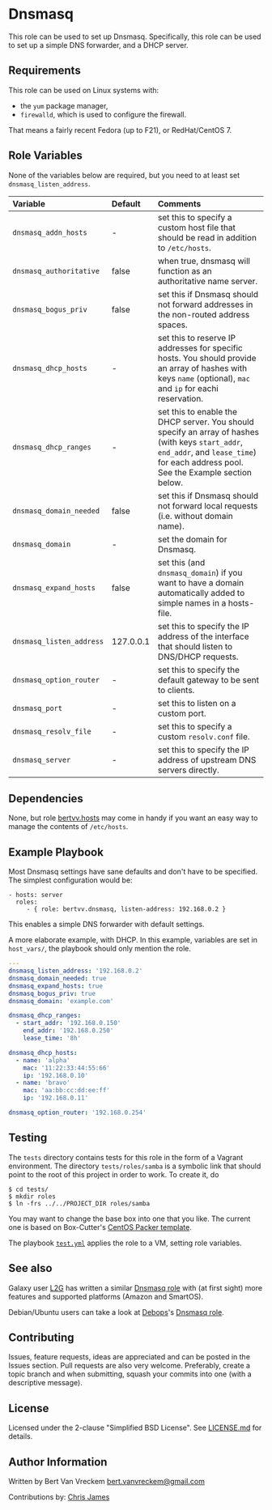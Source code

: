# Dnsmasq

This role can be used to set up Dnsmasq. Specifically, this role can be used to set up a simple DNS forwarder, and a DHCP server.

## Requirements

This role can be used on Linux systems with:

* the `yum` package manager,
* `firewalld`, which is used to configure the firewall.

That means a fairly recent Fedora (up to F21), or RedHat/CentOS 7.

## Role Variables

None of the variables below are required, but you need to at least set `dnsmasq_listen_address`.

| Variable                 | Default   | Comments                                                                                                                                                                               |
| :---                     | :---      | :---                                                                                                                                                                                   |
| `dnsmasq_addn_hosts`     | -         | set this to specify a custom host file that should be read in addition to `/etc/hosts`.                                                                                                |
| `dnsmasq_authoritative`  | false     | when true, dnsmasq will function as an authoritative name server.                                                                                                                      |
| `dnsmasq_bogus_priv`     | false     | set this if Dnsmasq should not forward addresses in the non-routed address spaces.                                                                                                     |
| `dnsmasq_dhcp_hosts`     | -         | set this to reserve IP addresses for specific hosts. You should provide an array of hashes with keys `name` (optional), `mac` and `ip` for eachi reservation.                          |
| `dnsmasq_dhcp_ranges`    | -         | set this to enable the DHCP server. You should specify an array of hashes (with keys `start_addr`, `end_addr`, and `lease_time`) for each address pool. See the Example section below. |
| `dnsmasq_domain_needed`  | false     | set this if Dnsmasq should not forward local requests (i.e. without domain name).                                                                                                      |
| `dnsmasq_domain`         | -         | set the domain for Dnsmasq.                                                                                                                                                            |
| `dnsmasq_expand_hosts`   | false     | set this (and `dnsmasq_domain`) if you want to have a domain automatically added to simple names in a hosts-file.                                                                      |
| `dnsmasq_listen_address` | 127.0.0.1 | set this to specify the IP address of the interface that should listen to DNS/DHCP requests.                                                                                           |
| `dnsmasq_option_router`  | -         | set this to specify the default gateway to be sent to clients.                                                                                                                         |
| `dnsmasq_port`           | -         | set this to listen on a custom port.                                                                                                                                                   |
| `dnsmasq_resolv_file`    | -         | set this to specify a custom `resolv.conf` file.                                                                                                                                       |
| `dnsmasq_server`         | -         | set this to specify the IP address of upstream DNS servers directly.                                                                                                                   |

## Dependencies

None, but role [bertvv.hosts](https://galaxy.ansible.com/list#/roles/4617) may come in handy if you want an easy way to manage the contents of `/etc/hosts`.

## Example Playbook

Most Dnsmasq settings have sane defaults and don't have to be specified. The simplest configuration would be:

    - hosts: server
      roles:
         - { role: bertvv.dnsmasq, listen-address: 192.168.0.2 }

This enables a simple DNS forwarder with default settings.

A more elaborate example, with DHCP. In this example, variables are set in `host_vars/`, the playbook should only mention the role.

```Yaml
---
dnsmasq_listen_address: '192.168.0.2'
dnsmasq_domain_needed: true
dnsmasq_expand_hosts: true
dnsmasq_bogus_priv: true
dnsmasq_domain: 'example.com'

dnsmasq_dhcp_ranges:
  - start_addr: '192.168.0.150'
    end_addr: '192.168.0.250'
    lease_time: '8h'

dnsmasq_dhcp_hosts:
  - name: 'alpha'
    mac: '11:22:33:44:55:66'
    ip: '192.168.0.10'
  - name: 'bravo'
    mac: 'aa:bb:cc:dd:ee:ff'
    ip: '192.168.0.11'

dnsmasq_option_router: '192.168.0.254'
```

## Testing

The `tests` directory contains tests for this role in the form of a Vagrant environment. The directory `tests/roles/samba` is a symbolic link that should point to the root of this project in order to work. To create it, do

```ShellSession
$ cd tests/
$ mkdir roles
$ ln -frs ../../PROJECT_DIR roles/samba
```

You may want to change the base box into one that you like. The current one is based on Box-Cutter's [CentOS Packer template](https://github.com/boxcutter/centos).

The playbook [`test.yml`](tests/test.yml) applies the role to a VM, setting role variables.

## See also

Galaxy user [L2G](https://galaxy.ansible.com/list#/users/11257) has written a similar [Dnsmasq role](https://galaxy.ansible.com/list#/roles/3030) with (at first sight) more features and supported platforms (Amazon and SmartOS).

Debian/Ubuntu users can take a look at [Debops](https://galaxy.ansible.com/list#/users/6081)'s [Dnsmasq role](https://galaxy.ansible.com/list#/roles/1561).

## Contributing

Issues, feature requests, ideas are appreciated and can be posted in the Issues section. Pull requests are also very welcome. Preferably, create a topic branch and when submitting, squash your commits into one (with a descriptive message).

## License

Licensed under the 2-clause "Simplified BSD License". See [LICENSE.md](/LICENSE.md) for details.

## Author Information

Written by Bert Van Vreckem <bert.vanvreckem@gmail.com>

Contributions by: [Chris James](https://github.com/etcet)
